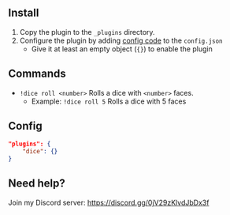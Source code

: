 Install
---
1. Copy the plugin to the `_plugins` directory.
2. Configure the plugin by adding [config code](#config) to the `config.json`
    * Give it at least an empty object (`{}`) to enable the plugin

Commands
---
* `!dice roll <number>` Rolls a dice with `<number>` faces.
    + Example: `!dice roll 5` Rolls a dice with 5 faces

Config
---
```json
"plugins": {
    "dice": {}
}
```

Need help?
---
Join my Discord server: https://discord.gg/0jV29zKlvdJbDx3f
